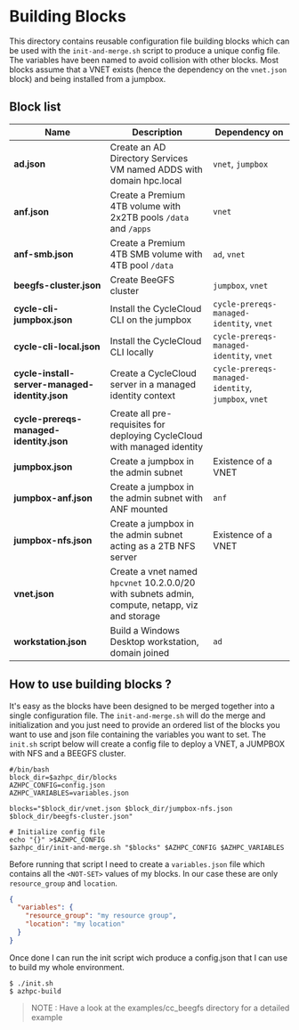 # Building Blocks
This directory contains reusable configuration file building blocks which can be used with the `init-and-merge.sh` script to produce a unique config file. The variables have been named to avoid collision with other blocks. Most blocks assume that a VNET exists (hence the dependency on the `vnet.json` block) and being installed from a jumpbox. 


## Block list

| Name                                          | Description                                                                                          | Dependency on         |
|-----------------------------------------------|------------------------------------------------------------------------------------------------------|-----------------------|
| **ad.json**                                   | Create an AD Directory Services VM named ADDS with domain hpc.local                                  | `vnet`, `jumpbox`     |
| **anf.json**                                  | Create a Premium 4TB volume with 2x2TB pools `/data` and `/apps`                                     | `vnet`                |
| **anf-smb.json**                              | Create a Premium 4TB SMB volume with 4TB pool `/data`                                                | `ad`, `vnet`          |
| **beegfs-cluster.json**                       | Create BeeGFS cluster                                                                                | `jumpbox`, `vnet`     |
| **cycle-cli-jumpbox.json**                    | Install the CycleCloud CLI on the jumpbox                                                            | `cycle-prereqs-managed-identity`, `vnet` |
| **cycle-cli-local.json**                      | Install the CycleCloud CLI locally                                                                   | `cycle-prereqs-managed-identity`, `vnet` |
| **cycle-install-server-managed-identity.json**| Create a CycleCloud server in a managed identity context                                             | `cycle-prereqs-managed-identity`, `jumpbox`, `vnet`|
| **cycle-prereqs-managed-identity.json**       | Create all pre-requisites for deploying CycleCloud with managed identity                             |                       |
| **jumpbox.json**                              | Create a jumpbox in the admin subnet                                                                 | Existence of a VNET   |
| **jumpbox-anf.json**                          | Create a jumpbox in the admin subnet with ANF mounted                                                | `anf`                 |
| **jumpbox-nfs.json**                          | Create a jumpbox in the admin subnet acting as a 2TB NFS server                                      | Existence of a VNET   |
| **vnet.json**                                 | Create a vnet named `hpcvnet` 10.2.0.0/20 with subnets admin, compute, netapp, viz and storage       |                       |
| **workstation.json**                          | Build a Windows Desktop workstation, domain joined                                                   | `ad`                  |



## How to use building blocks ?
It's easy as the blocks have been designed to be merged together into a single configuration file. The `init-and-merge.sh` will do the merge and initialization and you just need to provide an ordered list of the blocks you want to use and json file containing the variables you want to set. 
The `init.sh` script below will create a config file to deploy a VNET, a JUMPBOX with NFS and a BEEGFS cluster.

```
#/bin/bash
block_dir=$azhpc_dir/blocks
AZHPC_CONFIG=config.json
AZHPC_VARIABLES=variables.json

blocks="$block_dir/vnet.json $block_dir/jumpbox-nfs.json $block_dir/beegfs-cluster.json"

# Initialize config file
echo "{}" >$AZHPC_CONFIG
$azhpc_dir/init-and-merge.sh "$blocks" $AZHPC_CONFIG $AZHPC_VARIABLES
```

Before running that script I need to create a `variables.json` file which contains all the `<NOT-SET>` values of my blocks. In our case these are only `resource_group` and `location`.
```json
{
  "variables": {
    "resource_group": "my resource group",
    "location": "my location"
  }
}
```

Once done I can run the init script wich produce a config.json that I can use to build my whole environment.

```
$ ./init.sh
$ azhpc-build
```

> NOTE : Have a look at the examples/cc_beegfs directory for a detailed example
